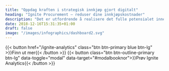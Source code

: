 ```yaml
---
title: "Oppdag kraften i strategisk innkjøp gjort digitalt"
heading: "Ignite Procurement – reduser dine innkjøpskostnader"
description: "Det er utfordrende å realisere det fulle potensialet innen innkjøp. Med Ignite har det aldri vært enklere – la oss hjelpe deg til en forenklet hverdag og forbedret lønnsomhet!"
date: 2018-12-16T15:31:35+01:00
draft: false
image: "/images/infographics/dashboard2.svg"
---
```


{{< button href="/ignite-analytics" class="btn btn-primary blue btn-lg" >}}Finn ut mer{{< /button >}}
{{< button class="btn btn-outline-primary btn-lg" data-toggle="modal" data-target="#modalbooknor">}}Prøv Ignite Analytics{{< /button >}}

